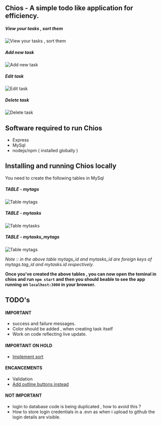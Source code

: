 ## Chios - A simple todo like application for efficiency.

##### View your tasks , sort them

![View your tasks , sort them](https://i.imgur.com/prgdB5i.jpg)

##### Add new task

![Add new task](https://i.imgur.com/sY6bR47.jpg)

##### Edit task

![Edit task](https://i.imgur.com/BW6FWcE.jpg)

##### Delete task

![Delete task](https://i.imgur.com/eIL4kVa.jpg)


## Software required to run Chios

- Express
- MySql
- nodejs/npm ( installed globally )

## Installing and running Chios locally

You need to create the following tables in MySql

##### TABLE - mytags

![Table mytags](https://i.imgur.com/sDGp91t.jpg)

##### TABLE - mytasks

![Table mytasks](https://i.imgur.com/F4jan78.jpg)

##### TABLE - mytasks_mytags

![Table mytags](https://i.imgur.com/tIqmGXh.jpg)

*Note :: in the above table mytags_id and mytasks_id are foreign keys of mytags.tag_id and mytasks.id respectively.*

**Once you've created the above tables , you can now open the teminal in chios and run `npm start` and then you should beable to see the app running on `localhost:3000` in your browser.**

## TODO's

#### IMPORTANT
- success and failure messages.
- Color should be added , when creating task itself
- Work on code reflecting live update.

#### IMPORTANT ON HOLD
 - [Implement sort](https://jsfiddle.net/8zgsrb5k/)

#### ENCANCEMENTS
 - Validation
 - [Add outline buttons instead](https://getbootstrap.com/docs/4.0/components/buttons/)
    
#### NOT IMPORTANT
- login to database code is being duplicated , how to avoid this ?
- How to store login credentials in a .evn as when i upload to github the login details are visible.


